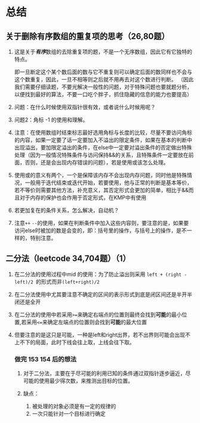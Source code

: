 # 总结
## 关于删除有序数组的重复项的思考（26,80题）

1. 这是关于***有序***数组的去除重复项的题，不是一个无序数组，因此它有它独特的特点。

   即一旦断定这个某个数后面的数与它不重复则可以确定后面的数同样也不会与这个数重复，因此，一旦不相等则之后就不用再去对这个数进行判断。     （因此我们需要仔细读题，不要光解决一般性的问题，对于特殊问题也要就题分析，以便找到最好的算法，不要一口吃个胖子，抓住隐藏的信息的能力也要提高）

2. 问题：在什么时候使用双指针很有效，或者说什么时候用呢？

3. 问题2：角标 -1 的使用和理解。

4. 注意：在使用数组时结束标志最好选用角标与长度的比较，尽量不要访问角标的内容，如果一定要了话一定要加入不溢出的限定条件，如果在基本的判断中出现溢出，要加限定溢出的条件，在else中一定要对溢出条件的否定做出特殊处理（因为一般情况特殊条件与访问保持&&的关系，且特殊条件一定要放在前面，否则，还是会出现内存错误的问题），若是使用或该怎么处理。

5. 使用或的意义有两个，一个是保障该内存不会出现内存问题，同时他是特殊情况，一般用于迭代结束或迭代开始，若要使用，他与正常的判断是基本等价，若不等价则需要其他方法，补充意义，其否定形式会更加的简单，相比于&&而且对于内存的保护也会作用于否定形式，在KMP中有使用

6. 若更加复在的条件关系，怎么解决，自动机？

7. 注意`++` `--`的使用，如果在判断条件中加入这些内容则，要注意的是，如果要访问else时被加的数是会变的，即：括号里的操作，与括号上的操作，是不一样的，特别注意。      



## 二分法（leetcode 34,704题）（1）    

1. 在二分法的使用过程中mid 的使用：为了防止溢出则采用 `left + (right - left)/2 `的形式而非`(left+right)/2`

2. 在二分法使用中尤其要注意不确定的区间的表示形式到底是闭区间还是半开半闭还是全开

3. 在二分法的使用中若采用`>=`来确定右端点的位置则最终会找到**可能**的最小位置,若采用`<=`来确定左端点的位置则会找到**可能**的最大位置

4. 但要注意的是这只是可能，一种是left和right出界，若不出界则可能会出现不上不下的局面，此时下线会往上取，上线会往下取。

   ### 做完 153 154 后的想法

   1. 对于二分法，主要在于尽可能的利用已知的条件通过双指针逐步逼近，尽可能的使用最少得次数，来推测出目标的位置。

   2. 缺点：

      1.  被处理的对象必须是有一定的规律的
      1.  一次只能针对一个目标进行确定

      ​       
